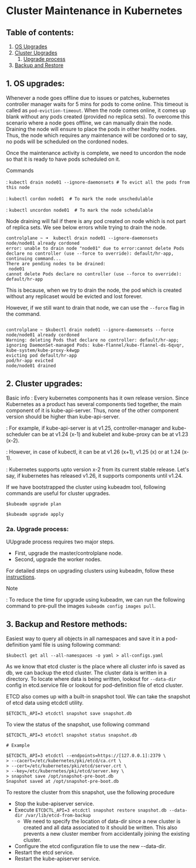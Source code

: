 # Cluster Maintenance in Kubernetes

## Table of contents:

1. [OS Upgrades](#1-os-upgrades-)
2. [Cluster Upgrades](#2-cluster-upgrades-)
   1. [Upgrade process](#2a-upgrade-process-)
3. [Backup and Restore](#3-backup-and-restore-methods-)

## 1. OS upgrades:

Whenever a node goes offline due to issues or patches, kubernetes controller manager waits for 5 mins for pods to come online.
This timeout is called as ```pod-eviction-timeout```. When the node comes online, it comes up blank without any pods created
(provided no replica sets). To overcome this scenario where a node goes offline, we can manually drain the node. Draining
the node will ensure to place the pods in other healthy nodes. Thus, the node which requires any maintenance will be cordoned
or to say, no pods will be scheduled on the cordoned nodes. 

Once the maintenance activity is complete, we need to uncordon the node so that it is ready to have pods scheduled on it.

Commands

: ```kubectl drain node01 --ignore-daemonsets # To evict all the pods from this node```

: ```kubectl cordon node01  # To mark the node unschedulable```

: ```kubectl uncordon node01  # To mark the node schedulable```

Node draining will fail if there is any pod created on node which is not part of replica sets. We see below errors while trying
to drain the node.

```text
controlplane ~ ➜  kubectl drain node01 --ignore-daemonsets
node/node01 already cordoned
error: unable to drain node "node01" due to error:cannot delete Pods declare no controller (use --force to override): default/hr-app, continuing command...
There are pending nodes to be drained:
 node01
cannot delete Pods declare no controller (use --force to override): default/hr-app
```

This is because, when we try to drain the node, the pod which is created without any replicaset would be evicted and lost
forever. 

However, if we still want to drain that node, we can use the ```--force``` flag in the command.

```shell

controlplane ~ $kubectl drain node01 --ignore-daemonsets --force
node/node01 already cordoned
Warning: deleting Pods that declare no controller: default/hr-app; ignoring DaemonSet-managed Pods: kube-flannel/kube-flannel-ds-6qvqr, kube-system/kube-proxy-k4wgp
evicting pod default/hr-app
pod/hr-app evicted
node/node01 drained

```

## 2. Cluster upgrades:

Basic info
: Every kubernetes components has it own release version. Since Kubernetes as a product has several components tied together, 
the main component of it is kube-api-server. Thus, none of the other component version should be higher than kube-api-server.

: For example, if kube-api-server is at v1.25, controller-manager and kube-scheduler can be at v1.24 (x-1) and kubelet and kube-proxy
can be at v1.23 (x-2). 

: However, in case of kubectl, it can be at v1.26 (x+1), v1.25 (x) or at 1.24 (x-1).

: Kubernetes supports upto version x-2 from its current stable release. Let's say, if kubernetes has released v1.26, it supports
components until v1.24.

If we have bootstrapped the cluster using kubeadm tool, following commands are useful for cluster upgrades.

```shell
$kubeadm upgrade plan

$kubeadm upgrade apply
```

### 2a. Upgrade process: 

UUpgrade process requires two major steps.

- First, upgrade the master/controlplane node.
- Second, upgrade the worker nodes.

For detailed steps on upgrading clusters using kubeadm, follow these [instructions](https://kubernetes.io/docs/tasks/administer-cluster/kubeadm/kubeadm-upgrade/).

Note

: To reduce the time for upgrade using kubeadm, we can run the following command to pre-pull the images ```kubeadm config images pull```.

## 3. Backup and Restore methods:

Easiest way to query all objects in all namespaces and save it in a pod-definition yaml file is using following command:

```shell
$kubectl get all --all-namespaces -o yaml > all-configs.yaml
```

As we know that etcd cluster is the place where all cluster info is saved as db, we can backup the etcd cluster. The cluster
data is written in a directory. To locate where data is being written, lookout for ```--data-dir``` config in etcd.service
file or lookout for pod-definition file of etcd cluster.

ETCD also comes up with a built-in snapshot tool. We can take the snapshot of etcd data using etcdctl utility.

```shell
$ETCDCTL_API=3 etcdctl snapshot save snapshot.db
```

To view the status of the snapshot, use following command

```shell
$ETCDCTL_API=3 etcdctl snapshot status snapshot.db

# Example

$ETCDCTL_API=3 etcdctl --endpoints=https://[127.0.0.1]:2379 \
> --cacert=/etc/kubernetes/pki/etcd/ca.crt \
> --cert=/etc/kubernetes/pki/etcd/server.crt \
> --key=/etc/kubernetes/pki/etcd/server.key \
> snapshot save /opt/snapshot-pre-boot.db
Snapshot saved at /opt/snapshot-pre-boot.db
```

To restore the cluster from this snapshot, use the following procedure

- Stop the kube-apiserver service.
- Execute ```ETCDCTL_API=3 etcdctl snapshot restore snapshot.db --data-dir /var/lib/etcd-from-backup```
  - We need to specify the location of data-dir since a new cluster is created and all data associated to it should be written.
    This also prevents a new cluster member from accidentally joining the existing cluster.
- Configure the etcd configuration file to use the new --data-dir.
- Restart the etcd service.
- Restart the kube-apiserver service.